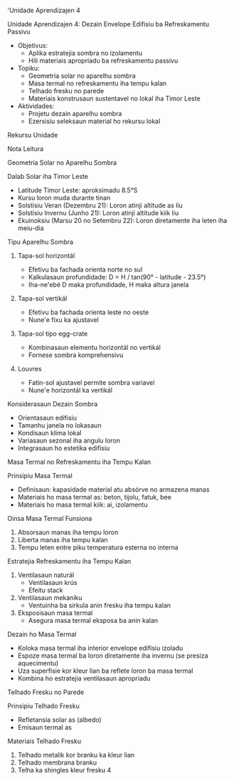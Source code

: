 'Unidade Aprendizajen 4 

Unidade Aprendizajen 4: Dezain Envelope Edifisiu ba Refreskamentu Passivu 
- Objetivus: 
  * Aplika estratejia sombra no izolamentu 
  * Hili materiais apropriadu ba refreskamentu passivu 
- Topiku: 
  * Geometria solar no aparelhu sombra 
  * Masa termal no refreskamentu iha tempu kalan 
  * Telhado fresku no parede 
  * Materiais konstrusaun sustentavel no lokal iha Timor Leste 
- Aktividades: 
  * Projetu dezain aparelhu sombra 
  * Ezersisiu seleksaun material ho rekursu lokal 

Rekursu Unidade 

Nota Leitura 

Geometria Solar no Aparelhu Sombra 

Dalab Solar iha Timor Leste 
- Latitude Timor Leste: aproksimadu 8.5°S 
- Kursu loron muda durante tinan 
- Solstisiu Veran (Dezembru 21): Loron atinji altitude as liu 
- Solstisiu Invernu (Junho 21): Loron atinji altitude kiik liu 
- Ekuinoksiu (Marsu 20 no Setembru 22): Loron diretamente iha leten iha meiu-dia 

Tipu Aparelhu Sombra 
1. Tapa-sol horizontál 
   - Efetivu ba fachada orienta norte no sul 
   - Kalkulasaun profundidade: D = H / tan(90° - latitude - 23.5°) 
   - Iha-ne'ebé D maka profundidade, H maka altura janela 

2. Tapa-sol vertikál 
   - Efetivu ba fachada orienta leste no oeste 
   - Nune'e fixu ka ajustavel 

3. Tapa-sol tipo egg-crate 
   - Kombinasaun elementu horizontál no vertikál 
   - Fornese sombra komprehensivu 

4. Louvres 
   - Fatin-sol ajustavel permite sombra variavel 
   - Nune'e horizontál ka vertikál 

Konsiderasaun Dezain Sombra 
- Orientasaun edifisiu 
- Tamanhu janela no lokasaun 
- Kondisaun klima lokal 
- Variasaun sezonal iha angulu loron 
- Integrasaun ho estetika edifisiu 

Masa Termal no Refreskamentu iha Tempu Kalan 

Prinsipiu Masa Termal 
- Definisaun: kapasidade material atu absórve no armazena manas 
- Materiais ho masa termal as: beton, tijolu, fatuk, bee 
- Materiais ho masa termal kiik: ai, izolamentu 

Oinsa Masa Termal Funsiona 
1. Absorsaun manas iha tempu loron 
2. Liberta manas iha tempu kalan 
3. Tempu leten entre piku temperatura esterna no interna 

Estratejia Refreskamentu iha Tempu Kalan 
1. Ventilasaun naturál 
   - Ventilasaun krús 
   - Efeitu stack 
2. Ventilasaun mekaniku 
   - Ventuinha ba sirkula anin fresku iha tempu kalan 
3. Eksposisaun masa termal 
   - Asegura masa termal eksposa ba anin kalan 

Dezain ho Masa Termal 
- Koloka masa termal iha interior envelope edifisiu izoladu 
- Espoze masa termal ba loron diretamente iha invernu (se presiza aquecimentu) 
- Uza superfisie kor kleur lian ba reflete loron ba masa termal 
- Kombina ho estratejia ventilasaun apropriadu 

Telhado Fresku no Parede 

Prinsipiu Telhado Fresku 
- Refletansia solar as (albedo) 
- Emisaun termal as 

Materiais Telhado Fresku 
1. Telhado metalik kor branku ka kleur lian 
2. Telhado membrana branku 
3. Telha ka shingles kleur fresku 
4